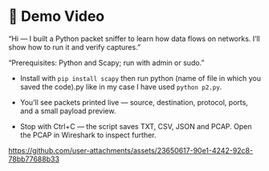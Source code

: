 # 🎥 Demo Video


“Hi — I built a Python packet sniffer to learn how data flows on networks. I’ll show how to run it and verify captures.”

“Prerequisites: Python and Scapy; run with admin or sudo.”

- Install with `pip install scapy` then run python (name of file in which you saved the code).py like in my case I have used `python p2.py`.

- You’ll see packets printed live — source, destination, protocol, ports, and a small payload preview.

- Stop with Ctrl+C — the script saves TXT, CSV, JSON and PCAP. Open the PCAP in Wireshark to inspect further.

  
https://github.com/user-attachments/assets/23650617-90e1-4242-92c8-78bb77688b33

